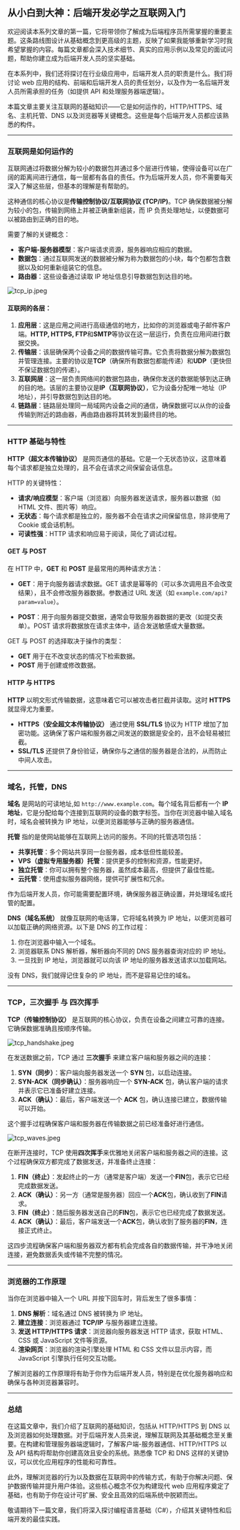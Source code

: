 ## 从小白到大神：后端开发必学之互联网入门

欢迎阅读本系列文章的第一篇，它将带领你了解成为后端程序员所需掌握的重要主题。这条路线图设计从基础概念到更高级的主题，反映了如果我能够重新学习时我希望掌握的内容。每篇文章都会深入技术细节、真实的应用示例以及常见的面试问题，帮助你建立成为后端开发人员的坚实基础。

在本系列中，我们还将探讨在行业级应用中，后端开发人员的职责是什么。我们将讨论 web 应用的结构、前端和后端开发人员的责任划分，以及作为一名后端开发人员所需承担的任务（如提供 API 和处理服务器端逻辑）。

本篇文章主要关注互联网的基础知识——它是如何运作的，HTTP/HTTPS、域名、主机托管、DNS 以及浏览器等关键概念。这些是每个后端开发人员都应该熟悉的构件。

---

### **互联网是如何运作的**

互联网通过将数据分解为较小的数据包并通过多个层进行传输，使得设备可以在广阔的距离间进行通信，每一层都有各自的责任。作为后端开发人员，你不需要每天深入了解这些层，但基本的理解是有帮助的。

这种通信的核心协议是**传输控制协议/互联网协议 (TCP/IP)**。TCP 确保数据被分解为较小的包，传输到网络上并被正确重新组装，而 IP 负责处理地址，以便数据可以被路由到正确的目的地。

需要了解的关键概念：

- **客户端-服务器模型**：客户端请求资源，服务器响应相应的数据。
- **数据包**：通过互联网发送的数据被分解为称为数据包的小块，每个包都包含数据以及如何重新组装它的信息。
- **路由器**：这些设备通过读取 IP 地址信息引导数据包到达目的地。

![tcp_ip.jpeg](../assets/images/tcp_ip.jpeg)

#### **互联网的各层：**

1.  **应用层**：这是应用之间进行高级通信的地方，比如你的浏览器或电子邮件客户端。**HTTP, HTTPS, FTP**和**SMTP**等协议在这一层运行，负责在应用间进行数据交换。
2.  **传输层**：该层确保两个设备之间的数据传输可靠。它负责将数据分解为数据包并管理连接。主要的协议是**TCP**（确保所有数据包都能传递）和**UDP**（更快但不保证数据包的传递）。
3.  **互联网层**：这一层负责网络间的数据包路由，确保你发送的数据能够到达正确的目的地。该层的主要协议是**IP（互联网协议）**，它为设备分配唯一地址（IP 地址），并引导数据包到达目的地。
4.  **链路层**：链路层处理同一局域网内设备之间的通信，确保数据可以从你的设备传输到附近的路由器，再由路由器将其转发到最终目的地。

---

### **HTTP 基础与特性**

**HTTP（超文本传输协议）** 是网页通信的基础。它是一个无状态协议，这意味着每个请求都是独立处理的，且不会在请求之间保留会话信息。

HTTP 的关键特性：

- **请求/响应模型**：客户端（浏览器）向服务器发送请求，服务器以数据（如 HTML 文件、图片等）响应。
- **无状态**：每个请求都是独立的，服务器不会在请求之间保留信息，除非使用了 Cookie 或会话机制。
- **可读性强**：HTTP 请求和响应易于阅读，简化了调试过程。

#### **GET 与 POST**

在 HTTP 中，**GET** 和 **POST** 是最常用的两种请求方法：

- **GET**：用于向服务器请求数据。GET 请求是幂等的（可以多次调用且不会改变结果），且不会修改服务器数据。参数通过 URL 发送（如 `example.com/api?param=value`）。

- **POST**：用于向服务器提交数据，通常会导致服务器数据的更改（如提交表单）。POST 请求将数据放在请求主体中，适合发送敏感或大量数据。

GET 与 POST 的选择取决于操作的类型：

- **GET** 用于在不改变状态的情况下检索数据。
- **POST** 用于创建或修改数据。

#### **HTTP 与 HTTPS**

**HTTP** 以明文形式传输数据，这意味着它可以被攻击者拦截并读取。这时 **HTTPS** 就显得尤为重要。

- **HTTPS（安全超文本传输协议）** 通过使用 **SSL/TLS** 协议为 HTTP 增加了加密功能。这确保了客户端和服务器之间发送的数据是安全的，且不会轻易被拦截。
- **SSL/TLS** 还提供了身份验证，确保你与之通信的服务器是合法的，从而防止中间人攻击。

---

### **域名，托管，DNS**

**域名** 是网站的可读地址,如 `http://www.example.com`。每个域名背后都有一个 **IP 地址**，它是分配给每个连接到互联网的设备的数字标签。当你在浏览器中输入域名时，域名会被转换为 IP 地址，以便浏览器能够与正确的服务器通信。

**托管** 指的是使网站能够在互联网上访问的服务。不同的托管选项包括：

- **共享托管**：多个网站共享同一台服务器，成本低但性能较差。
- **VPS（虚拟专用服务器）托管**：提供更多的控制和资源，性能更好。
- **独立托管**：你可以拥有整个服务器，虽然成本最高，但提供了最佳性能。
- **云托管**：使用虚拟服务器网络，提供可扩展性和冗余。

作为后端开发人员，你可能需要配置环境，确保服务器正确设置，并处理域名或托管的配置。

**DNS（域名系统）** 就像互联网的电话簿，它将域名转换为 IP 地址，以便浏览器可以加载正确的网络资源。以下是 DNS 的工作过程：

1.  你在浏览器中输入一个域名。
2.  浏览器联系 DNS 解析器，解析器向不同的 DNS 服务器查询对应的 IP 地址。
3.  一旦找到 IP 地址，浏览器就可以向该 IP 地址的服务器发送请求以加载网站。

没有 DNS，我们就得记住复杂的 IP 地址，而不是容易记住的域名。

---

### **TCP，三次握手 与 四次挥手**

**TCP（传输控制协议）** 是互联网的核心协议，负责在设备之间建立可靠的连接。它确保数据准确且按顺序传输。

![tcp_handshake.jpeg](../assets/images/tcp_handshake.jpeg)

在发送数据之前，TCP 通过 **三次握手** 来建立客户端和服务器之间的连接：

1.  **SYN（同步）**：客户端向服务器发送一个 **SYN** 包，以启动连接。
2.  **SYN-ACK（同步确认）**：服务器响应一个 **SYN-ACK** 包，确认客户端的请求并表示它已准备好建立连接。
3.  **ACK（确认）**：最后，客户端发送一个 **ACK** 包，确认连接已建立，数据传输可以开始。

这个握手过程确保客户端和服务器在传输数据之前已经准备好进行通信。

![tcp_waves.jpeg](../assets/images/tcp_waves.jpeg)

在断开连接时，TCP 使用**四次挥手**来优雅地关闭客户端和服务器之间的连接。这个过程确保双方都完成了数据发送，并准备终止连接：

1.  **FIN（终止）**：发起终止的一方（通常是客户端）发送一个**FIN**包，表示它已经完成数据发送。
2.  **ACK（确认）**：另一方（通常是服务器）回应一个**ACK**包，确认收到了**FIN**请求。
3.  **FIN（终止）**：随后服务器发送自己的**FIN**包，表示它也已经完成了数据发送。
4.  **ACK（确认）**：最后，客户端发送一个**ACK**包，确认收到了服务器的**FIN**，连接正式终止。

这四步流程确保客户端和服务器双方都有机会完成各自的数据传输，并干净地关闭连接，避免数据丢失或传输不完整的情况。

---

### **浏览器的工作原理**

当你在浏览器中输入一个 URL 并按下回车时，背后发生了很多事情：

1.  **DNS 解析**：域名通过 DNS 被转换为 IP 地址。
2.  **建立连接**：浏览器通过 **TCP/IP** 与服务器建立连接。
3.  **发送 HTTP/HTTPS 请求**：浏览器向服务器发送 HTTP 请求，获取 HTML、CSS 或 JavaScript 文件等资源。
4.  **渲染网页**：浏览器的渲染引擎处理 HTML 和 CSS 文件以显示内容，而 JavaScript 引擎执行任何交互功能。

了解浏览器的工作原理将有助于你作为后端开发人员，特别是在优化服务器响应和确保与各种浏览器兼容时。

---

### **总结**

在这篇文章中，我们介绍了互联网的基础知识，包括从 HTTP/HTTPS 到 DNS 以及浏览器如何处理数据。对于后端开发人员来说，理解互联网及其基础概念至关重要。在构建和管理服务器端逻辑时，了解客户端-服务器通信、HTTP/HTTPS 以及 API 结构将帮助你创建高效且安全的系统。熟悉像 TCP 和 DNS 这样的关键协议，可以优化应用程序的性能和可靠性。

此外，理解浏览器的行为以及数据在互联网中的传输方式，有助于你解决问题、保护数据传输并提升用户体验。这些核心概念不仅为构建现代 web 应用程序奠定了基础，也有助于你在设计可扩展、安全且高效的后端系统中脱颖而出。

敬请期待下一篇文章，我们将深入探讨编程语言基础（C#），介绍其关键特性和后端开发的最佳实践。
